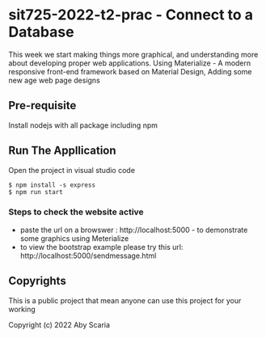 # sit725-2022-t2-prac  - Connect to a Database
This week we start making things more graphical, and understanding more about developing proper web applications. 
Using Materialize -  A modern responsive front-end framework based on Material Design, Adding some new age web page designs 

## Pre-requisite
Install nodejs with all package including npm 

## Run The Appllication

Open the project in visual studio code

```
$ npm install -s express
$ npm run start
```
### Steps to check the website active 
- paste the url on a browswer : http://localhost:5000 - to demonstrate some graphics using Meterialize 
- to view the bootstrap example please try this url:  http://localhost:5000/sendmessage.html


## Copyrights
This is a public project that mean anyone can use this project for your working

Copyright (c) 2022 Aby Scaria
